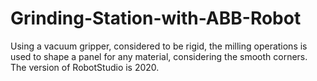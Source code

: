 # Grinding-Station-with-ABB-Robot
Using a vacuum gripper, considered to be rigid, the milling operations is used to shape a panel for any material, considering the smooth corners.
The version of RobotStudio is 2020. 
